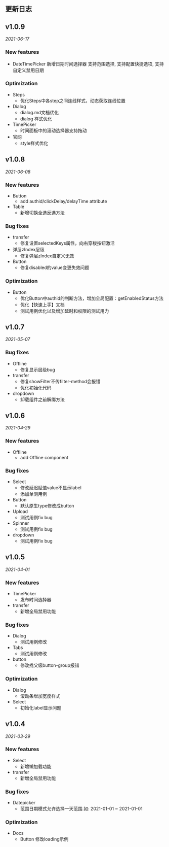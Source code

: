 ## 更新日志 
## v1.0.9

*2021-06-17*
### New features 
* DateTimePicker
    新增日期时间选择器
    支持范围选择, 支持配置快捷选项, 支持自定义禁用日期
### Optimization
* Steps
    * 优化Steps中各step之间连线样式，动态获取连线位置
* Dialog
    * dialog.md文档优化
    * dialog 样式优化
* TimePicker
    * 时间面板中的滚动选择器支持拖动
* 官网
    * style样式优化
    
## v1.0.8

*2021-06-08*

### New features
* Button
    * add authid/clickDelay/delayTime attribute
* Table
    * 新增切换全选反选方法    
### Bug fixes
* transfer
    * 修复设置selectedKeys属性，向右穿梭按钮激活
* 弹层zIndex层级
    * 修复弹层zIndex自定义无效
* Button
    * 修复disabled的value变更失效问题
### Optimization
* Button
    * 优化Button中authid的判断方法，增加全局配置：getEnabledStatus方法
    * 优化【快速上手】文档
    * 测试用例优化以及增加延时和权限的测试用力
    
    
## v1.0.7

*2021-05-07*

### Bug fixes
* Offline
    * 修复显示层级bug  
* transfer
    * 修复showFilter不传filter-method会报错
    * 优化初始化代码
* dropdown
    * 卸载组件之前解绑方法

## v1.0.6

*2021-04-29*

### New features
* Offline
    * add Offline component
### Bug fixes
* Select
    * 修改延迟赋值value不显示label   
    * 添加单测用例
* Button
    * 默认原生type修改成button
* Upload
    * 测试用例fix bug
* Spinner
    * 测试用例fix bug
* dropdown
    * 测试用例fix bug  
    
    
## v1.0.5 

*2021-04-01*

### New features
* TimePicker
    * 发布时间选择器
* transfer
    * 新增全局禁用功能
### Bug fixes
* Dialog
    * 测试用例修改
* Tabs 
    * 测试用例修改
* button 
    * 修改找父级button-group报错
### Optimization
* Dialog
    * 滚动条增加宽度样式
* Select
    * 初始化label显示问题
    
    
## v1.0.4 

*2021-03-29*

### New features

* Select
    * 新增懒加载功能
* transfer
    * 新增全局禁用功能
    
### Bug fixes

* Datepicker
    * 范围日期模式允许选择一天范围.如: 2021-01-01 ~ 2021-01-01
  
### Optimization

* Docs
    * Button 修改loading示例
